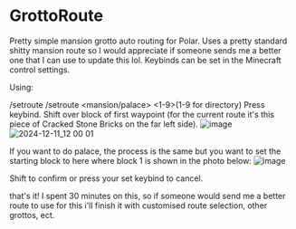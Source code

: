 # GrottoRoute
Pretty simple mansion grotto auto routing for Polar.
Uses a pretty standard shitty mansion route so I would appreciate if someone sends me a better one that I can use to update this lol.
Keybinds can be set in the Minecraft control settings.


Using: 

/setroute /setroute <mansion/palace> <1-9>(1-9 for directory)
Press keybind.
Shift over block of first waypoint (for the current route it's this piece of Cracked Stone Bricks on the far left side).
![image](https://github.com/user-attachments/assets/95b131bb-a8cf-463b-bc90-2b73299fafd4)
![2024-12-11_12 00 01](https://github.com/user-attachments/assets/9c5c8578-0672-42b8-96c0-2b6217666868)

If you want to do palace, the process is the same but you want to set the starting block to here where block 1 is shown in the photo below:
![image](https://github.com/user-attachments/assets/6b111a80-3283-4c1b-ab7f-152cf1105ddf)


Shift to confirm or press your set keybind to cancel.



that's it!
I spent 30 minutes on this, so if someone would send me a better route to use for this i'll finish it with customised route selection, other grottos, ect.


